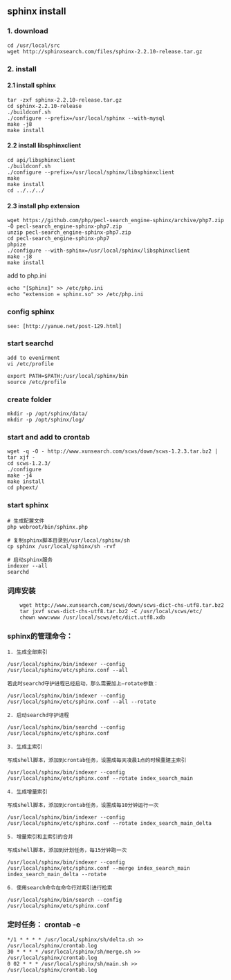 ## sphinx install

### 1. download 
    cd /usr/local/src
    wget http://sphinxsearch.com/files/sphinx-2.2.10-release.tar.gz

### 2. install
    
#### 2.1 install sphinx
    tar -zxf sphinx-2.2.10-release.tar.gz
    cd sphinx-2.2.10-release
    ./buildconf.sh
    ./configure --prefix=/usr/local/sphinx --with-mysql
    make -j8
    make install

#### 2.2 install libsphinxclient
    
    cd api/libsphinxclient
    ./buildconf.sh
    ./configure --prefix=/usr/local/sphinx/libsphinxclient
    make 
    make install
    cd ../../../

#### 2.3 install php extension
  
    wget https://github.com/php/pecl-search_engine-sphinx/archive/php7.zip -O pecl-search_engine-sphinx-php7.zip   
    unzip pecl-search_engine-sphinx-php7.zip
    cd pecl-search_engine-sphinx-php7
    phpize
    ./configure --with-sphinx=/usr/local/sphinx/libsphinxclient
    make -j8 
    make install
    
 add to php.ini
    
    echo "[Sphinx]" >> /etc/php.ini
    echo "extension = sphinx.so" >> /etc/php.ini
    

### config sphinx
    
    see: [http://yanue.net/post-129.html]
    
    
### start searchd
    
    add to evenirment
    vi /etc/profile 
    
    export PATH=$PATH:/usr/local/sphinx/bin
    source /etc/profile
    
### create folder

    mkdir -p /opt/sphinx/data/
    mkdir -p /opt/sphinx/log/
    
### start and add to crontab
    wget -q -O - http://www.xunsearch.com/scws/down/scws-1.2.3.tar.bz2 | tar xjf -
    cd scws-1.2.3/
    ./configure
    make -j4
    make install
    cd phpext/
    
### start sphinx    

    # 生成配置文件
    php webroot/bin/sphinx.php
    
    # 复制sphinx脚本目录到/usr/local/sphinx/sh
    cp sphinx /usr/local/sphinx/sh -rvf
    
    # 启动sphinx服务
    indexer --all
    searchd

### 词库安装
 		wget http://www.xunsearch.com/scws/down/scws-dict-chs-utf8.tar.bz2
 		tar jxvf scws-dict-chs-utf8.tar.bz2 -C /usr/local/scws/etc/
 		chown www:www /usr/local/scws/etc/dict.utf8.xdb
 		
### sphinx的管理命令：
	1. 生成全部索引
	
	/usr/local/sphinx/bin/indexer --config /usr/local/sphinx/etc/sphinx.conf --all
	
	若此时searchd守护进程已经启动，那么需要加上—rotate参数：
	
	/usr/local/sphinx/bin/indexer --config /usr/local/sphinx/etc/sphinx.conf --all --rotate
	
	2. 启动searchd守护进程
	
	/usr/local/sphinx/bin/searchd --config /usr/local/sphinx/etc/sphinx.conf
	
	3. 生成主索引
	
	写成shell脚本，添加到crontab任务，设置成每天凌晨1点的时候重建主索引
	
	/usr/local/sphinx/bin/indexer --config /usr/local/sphinx/etc/sphinx.conf --rotate index_search_main
	
	4. 生成增量索引
	
	写成shell脚本，添加到crontab任务，设置成每10分钟运行一次
	
	/usr/local/sphinx/bin/indexer --config /usr/local/sphinx/etc/sphinx.conf --rotate index_search_main_delta
	
	5. 增量索引和主索引的合并
	
	写成shell脚本，添加到计划任务，每15分钟跑一次
	
	/usr/local/sphinx/bin/indexer --config /usr/local/sphinx/etc/sphinx.conf --merge index_search_main index_search_main_delta --rotate
	
	6. 使用search命令在命令行对索引进行检索
	
	/usr/local/sphinx/bin/search --config /usr/local/sphinx/etc/sphinx.conf
	
### 定时任务： crontab -e
	*/1 * * * * /usr/local/sphinx/sh/delta.sh >> /usr/local/sphinx/crontab.log
	30 * * * * /usr/local/sphinx/sh/merge.sh >> /usr/local/sphinx/crontab.log
	0 02 * * * /usr/local/sphinx/sh/main.sh >> /usr/local/sphinx/crontab.log
